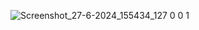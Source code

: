 
![Screenshot_27-6-2024_155434_127 0 0 1](https://github.com/Amaljithkaliyodath/Architecture_website/assets/136072541/898effeb-3fde-49af-ac91-9eed52194210)
